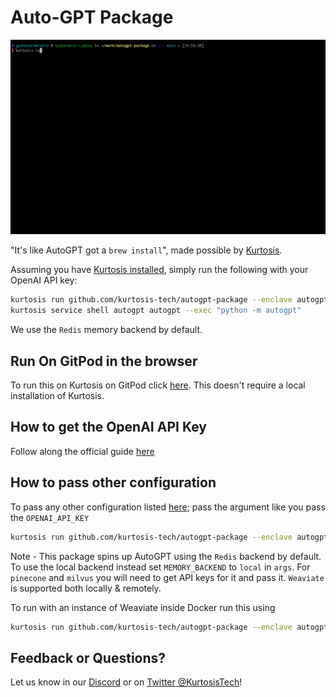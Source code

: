 # Auto-GPT Package

![Run of the Auto-GPT Package](/run.gif)

"It's like AutoGPT got a `brew install`", made possible by [Kurtosis](https://www.kurtosis.com/).

Assuming you have [Kurtosis installed](https://docs.kurtosis.com/install), simply run the following with your OpenAI API key:

```bash
kurtosis run github.com/kurtosis-tech/autogpt-package --enclave autogpt '{"OPENAI_API_KEY": "<YOUR_API_KEY_HERE>"}'
kurtosis service shell autogpt autogpt --exec "python -m autogpt"
```

We use the `Redis` memory backend by default.

## Run On GitPod in the browser


To run this on Kurtosis on GitPod click [here](https://gitpod.io/?editor=code#https://github.com/kurtosis-tech/autogpt-package). This doesn't
require a local installation of Kurtosis.


## How to get the OpenAI API Key

Follow along the official guide [here](https://significant-gravitas.github.io/Auto-GPT/installation/#:~:text=%F0%9F%92%BE%20Installation-,%E2%9A%A0%EF%B8%8F%20OpenAI%20API%20Keys%20Configuration,-Get%20your%20OpenAI)


## How to pass other configuration

To pass any other configuration listed [here](https://github.com/Significant-Gravitas/Auto-GPT/blob/master/.env.template); pass the argument like you pass the `OPENAI_API_KEY`

```bash
kurtosis run github.com/kurtosis-tech/autogpt-package --enclave autogpt '{"OPENAI_API_KEY": "<YOUR_API_KEY_HERE>", "RESTRICT_TO_WORKSPACE": "False"}'
```

Note - This package spins up AutoGPT using the `Redis` backend by default. To use the local backend instead set `MEMORY_BACKEND` to `local` in `args`. For `pinecone` and `milvus` you will need to get API keys for it and pass it. `Weaviate` is supported both locally & remotely.

To run with an instance of Weaviate inside Docker run this using

```bash
kurtosis run github.com/kurtosis-tech/autogpt-package --enclave autogpt '{"OPENAI_API_KEY": "<YOUR_API_KEY_HERE>", "MEMORY_BACKEND": "weaviate"}'
```

## Feedback or Questions?

Let us know in our [Discord](https://discord.gg/eBWFjGtm) or on [Twitter @KurtosisTech](https://twitter.com/KurtosisTech)!

